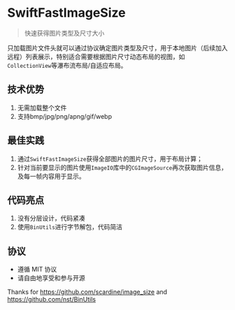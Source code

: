 # SwiftFastImageSize

> 快速获得图片类型及尺寸大小

只加载图片文件头就可以通过协议确定图片类型及尺寸，用于本地图片（后续加入远程）列表展示，特别适合需要根据图片尺寸动态布局的视图，如`CollectionView`等瀑布流布局/自适应布局。

## 技术优势

1. 无需加载整个文件
2. 支持bmp/jpg/png/apng/gif/webp

## 最佳实践

1. 通过`SwiftFastImageSize`获得全部图片的图片尺寸，用于布局计算；
2. 针对当前要显示的图片使用`ImageIO`库中的`CGImageSource`再次获取图片信息，及每一帧内容用于显示。

## 代码亮点

1. 没有分层设计，代码紧凑
2. 使用`BinUtils`进行字节解包，代码简洁

## 协议

* 遵循 MIT 协议
* 请自由地享受和参与开源

Thanks for https://github.com/scardine/image_size and https://github.com/nst/BinUtils
